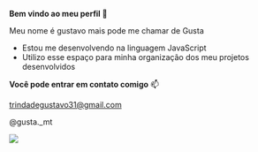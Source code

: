**Bem vindo ao meu perfil 💨**

 Meu nome é gustavo mais pode me chamar de Gusta

 - Estou me desenvolvendo na linguagem JavaScript
 - Utilizo esse espaço para minha organização dos meu projetos desenvolvidos

**Você pode entrar em contato comigo** 📫

trindadegustavo31@gmail.com

@gusta._mt

![](https://media.tenor.com/Ttwmyk0ukXcAAAAC/welcome-greetings.gif)
